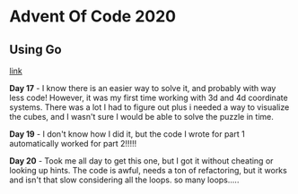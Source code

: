 # Advent Of Code 2020
## Using Go

[link](https://adventofcode.com/)

**Day 17** - I know there is an easier way to solve it,
and probably with way less code! However, it was my first time working with
3d and 4d coordinate systems. There was a lot I had to figure out plus i needed a way to visualize the cubes,
and I wasn't sure I would be able to solve the puzzle in time. 


**Day 19** - I don't know how I did it, but the code I wrote for part 1 automatically worked for part 2!!!!!

**Day 20** - Took me all day to get this one, but I got it without cheating or looking up hints.
 The code is awful, needs a ton of refactoring, but it works and isn't that slow considering all the
loops. so many loops.....